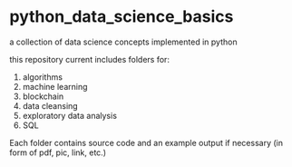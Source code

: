 # python_data_science_basics
 a collection of data science concepts implemented in python
 
 this repository current includes folders for:
 1. algorithms
 2. machine learning
 3. blockchain
 4. data cleansing
 5. exploratory data analysis
 6. SQL
 
Each folder contains source code and an example output if necessary (in form of pdf, pic, link, etc.)
